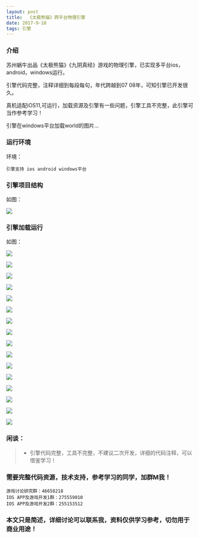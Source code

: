```yaml
---
layout: post
title:  《太极熊猫》跨平台物理引擎
date: 2017-9-10
tags: 引擎
---
```


		
### 介绍


苏州蜗牛出品《太极熊猫》《九阴真经》游戏的物理引擎，已实现多平台ios，android，windows运行。

引擎代码完整，注释详细到每段每句，年代跨越到07 08年，可知引擎已开发很久。

真机适配iOS11,可运行，加载资源及引擎有一些问题，引擎工具不完整，此引擎可当作参考学习！

引擎在windows平台加载world的图片...


### 运行环境

环境：

``` 
引擎支持 ios android windows平台
``` 

### 引擎项目结构

如图：

![](/images/posts/snail/1.jpg)

### 引擎加载运行

如图：

![](/images/posts/snail/2.jpg)

![](/images/posts/snail/3.jpg)

![](/images/posts/snail/4.jpg)

![](/images/posts/snail/5.jpg)

![](/images/posts/snail/6.jpg)

![](/images/posts/snail/7.jpg)

![](/images/posts/snail/8.jpg)

![](/images/posts/snail/9.jpg)

![](/images/posts/snail/10.jpg)

![](/images/posts/snail/11.jpg)

![](/images/posts/snail/12.jpg)

![](/images/posts/snail/13.jpg)

![](/images/posts/snail/14.jpg)

![](/images/posts/snail/15.jpg)

![](/images/posts/snail/16.jpg)

![](/images/posts/snail/17.jpg)

### 闲谈：	

> * 引擎代码完整，工具不完整，不建议二次开发，详细的代码注释，可以借鉴学习！


### 需要完整代码资源，技术支持，参考学习的同学，加群M我！

``` 
游戏讨论研究群：46658218
IOS APP及游戏开发1群：275559010
IOS APP及游戏开发2群：255153512
``` 

### 本文只是简述，详细讨论可以联系我，资料仅供学习参考，切勿用于商业用途！